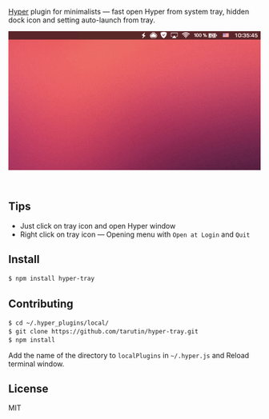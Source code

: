 [Hyper](https://hyper.is) plugin for minimalists — fast open Hyper from system tray, hidden dock icon and setting auto-launch from tray.

<p align="center">
    <img src="https://raw.githubusercontent.com/tarutin/hyper-tray/master/static/preview.gif" width="666" alt="Hyper tray" align="center">
</p>
<br/>

## Tips
* Just click on tray icon and open Hyper window
* Right click on tray icon — Opening menu with `Open at Login` and `Quit`

## Install
```bash
$ npm install hyper-tray
```

## Contributing
```bash
$ cd ~/.hyper_plugins/local/
$ git clone https://github.com/tarutin/hyper-tray.git
$ npm install
```
Add the name of the directory to `localPlugins` in `~/.hyper.js` and Reload terminal window.

## License
MIT
